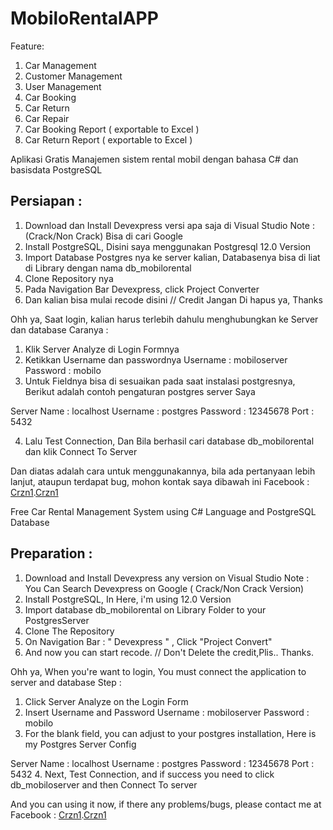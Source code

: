 # MobiloRentalAPP
Feature:
1. Car Management 
2. Customer Management
3. User Management
4. Car Booking
5. Car Return
6. Car Repair
7. Car Booking Report ( exportable to Excel )
8. Car Return Report ( exportable to Excel )


Aplikasi Gratis Manajemen sistem rental mobil dengan bahasa C# dan basisdata PostgreSQL

## Persiapan : 
1. Download dan Install Devexpress versi apa saja di Visual Studio 
   Note : (Crack/Non Crack) Bisa di cari Google
2. Install PostgreSQL, Disini saya menggunakan Postgresql 12.0 Version
3. Import Database Postgres nya ke server kalian, Databasenya bisa di liat di Library dengan nama db_mobilorental
4. Clone Repository nya
5. Pada Navigation Bar Devexpress, click Project Converter
6. Dan kalian bisa mulai recode disini
// Credit Jangan Di hapus ya, Thanks

Ohh ya, Saat login, kalian harus terlebih dahulu menghubungkan ke Server dan database
Caranya : 
1. Klik Server Analyze di Login Formnya
2. Ketikkan Username dan passwordnya
Username : mobiloserver
Password : mobilo
3. Untuk Fieldnya bisa di sesuaikan pada saat instalasi postgresnya, Berikut adalah contoh pengaturan postgres server Saya

Server Name : localhost
Username    : postgres
Password    : 12345678
Port        : 5432

4. Lalu Test Connection, Dan Bila berhasil cari database db_mobilorental dan klik Connect To Server
        
 Dan diatas adalah cara untuk menggunakannya, bila ada pertanyaan lebih lanjut, ataupun terdapat bug, mohon kontak saya dibawah ini
 Facebook : [Crzn1](https://facebook.com/mycotta).[Crzn1](https://facebook.com/404corazon)

 Free Car Rental Management System using C# Language and PostgreSQL Database
 
 
## Preparation :
1. Download and Install Devexpress any version on Visual Studio
    Note : You Can Search Devexpress on Google ( Crack/Non Crack Version)
2. Install PostgreSQL, In Here, i'm using 12.0 Version
3. Import database db_mobilorental on Library Folder to your PostgresServer
4. Clone The Repository
5. On Navigation Bar : " Devexpress " , Click "Project Convert"
6. And now you can start recode.
// Don't Delete the credit,Plis.. Thanks.

Ohh ya, When you're want to login, You must connect the application to server and database
Step :
1. Click Server Analyze on the Login Form
2. Insert Username and Password
   Username : mobiloserver
   Password : mobilo 
3. For the blank field, you can adjust to your postgres installation, Here is my Postgres Server Config

Server Name : localhost
Username    : postgres
Password    : 12345678
Port        : 5432
4. Next, Test Connection, and if success you need to click db_mobiloserver and then Connect To server
     
 And you can using it now, if there any problems/bugs, please contact me at
 Facebook : [Crzn1](https://facebook.com/mycotta).[Crzn1](https://facebook.com/404corazon)
